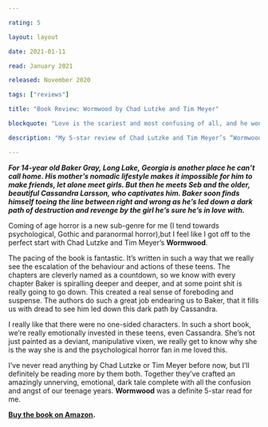 ```yaml
---

rating: 5

layout: layout

date: 2021-01-11

read: January 2021

released: November 2020

tags: ["reviews"]

title: "Book Review: Wormwood by Chad Lutzke and Tim Meyer"

blockquote: "Love is the scariest and most confusing of all, and he wonders how in the hell love can feel so lonely."

description: "My 5-star review of Chad Lutzke and Tim Meyer’s “Wormwood.”"

---
```


***For 14-year old Baker Gray, Long Lake, Georgia is another place he can’t call home. His mother’s nomadic lifestyle makes it impossible for him to make friends, let alone meet girls. But then he meets Seb and the older, beautiful Cassandra Larsson, who captivates him. Baker soon finds himself toeing the line between right and wrong as he’s led down a dark path of destruction and revenge by the girl he’s sure he’s in love with.*** 

Coming of age horror is a new sub-genre for me (I tend towards psychological, Gothic and paranormal horror),but I feel like I got off to the perfect start with Chad Lutzke and Tim Meyer’s **Wormwood**.

The pacing of the book is fantastic. It’s written in such a way that we really see the escalation of the behaviour and actions of these teens. The chapters are cleverly named as a countdown, so we know with every chapter Baker is spiralling deeper and deeper, and at some point shit is really going to go down. 
This created a real sense of foreboding and suspense. The authors do such a great job endearing us to Baker, that it fills us with dread to see him led down this dark path by Cassandra. 

I really like that there were no one-sided characters. In such a short book, we’re really emotionally invested in these teens, even Cassandra. She’s not just painted as a deviant, manipulative vixen, we really get to know why she is the way she is and the psychological horror fan in me loved this. 

I’ve never read anything by Chad Lutzke or Tim Meyer before now, but I’ll definitely be reading more by them both. Together they’ve crafted an amazingly unnerving, emotional, dark tale complete with all the confusion and angst of our teenage years. **Wormwood** was a definite 5-star read for me. 

**[Buy the book on Amazon](https://www.amazon.com/Wormwood-Chad-Lutzke-ebook/dp/B08NRBVKXS).**

